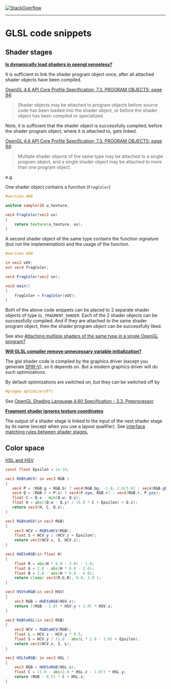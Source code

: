 [![StackOverflow](https://stackexchange.com/users/flair/7322082.png)](https://stackoverflow.com/users/5577765/rabbid76?tab=profile)

---

# GLSL code snippets

## Shader stages

**[Is dynamically load shaders in opengl senseless?](https://stackoverflow.com/questions/50698600/is-dynamically-load-shaders-in-opengl-sensless/50706605#50706605)**

It is sufficient to link the shader program object once, after all attached shader objects have been compiled.

[OpenGL 4.6 API Core Profile Specification; 7.3. PROGRAM OBJECTS; page 94](https://www.khronos.org/registry/OpenGL/specs/gl/glspec46.core.pdf):

>Shader objects may be attached to program objects before source code has been loaded into the shader object, or before the shader object has been compiled or specialized.

Note, it is sufficient that the shader object is successfully compiled, before the shader program object, where it is attached to, gets linked.

[OpenGL 4.6 API Core Profile Specification; 7.3. PROGRAM OBJECTS; page 94](https://www.khronos.org/registry/OpenGL/specs/gl/glspec46.core.pdf):

>Multiple shader objects of the same type may be attached to a single program object, and a single shader object may be attached to more than one program object.

e.g.

One shader object contains a function (`FragColor`) 

```glsl
#version 460

uniform sampler2D u_texture;

vec4 FragColor(vec2 uv)
{
    return texture(u_texture, uv);
}
```

A second shader object of the same type contains the function signature (but not the implementation) and the usage of the function.

```glsl
#version 460

in vec2 vUV;
out vec4 fragColor;

vec4 FragColor(vec2 uv);

void main()
{
    fragColor = FragColor(vUV);
}
```

Both of the above code snippets can be placed to 2 separate shader objects of type `GL_FRAGMENT_SHADER`. Each of the 2 shader objects can be successfully compiled. And if they are attached to the same shader program object, then the shader program object can be successfully liked.

See also [Attaching multiple shaders of the same type in a single OpenGL program?](https://stackoverflow.com/questions/9168252/attaching-multiple-shaders-of-the-same-type-in-a-single-opengl-program)

**[Will GLSL compiler remove unnecessary variable initialization?](https://stackoverflow.com/questions/57534921/will-glsl-compiler-remove-unnecessary-variable-initialization/57535173#57535173)**

The glsl shader code is compiled by the graphics driver (except you generate [SPIR-V](https://www.khronos.org/opengl/wiki/SPIR-V)), so it depends on. But a modern graphics driver will do such optimizations.

By default optimizations are switched on, but they can be switched off by

```glsl
#pragma optimize(off)
```

See [OpenGL Shading Language 4.60 Specification - 3.3. Preprocessor](https://www.khronos.org/registry/OpenGL/specs/gl/GLSLangSpec.4.60.html#preprocessor)

**[Fragment shader ignores texture coordinates](https://stackoverflow.com/questions/58746783/fragment-shader-ignores-texture-coordinates/58747040#58747040)**  

The output of a shader stage is linked to the input of the next shader stage by its name (except when you use a layout qualifier). See [interface matching rules between shader stages.](https://www.khronos.org/opengl/wiki/Shader_Compilation#Interface_matching)

## Color space

[HSL and HSV](https://translate.google.at/?hl=de&tab=rT&sl=de&tl=en&text=farbraum&op=translate)

```glsl
const float Epsilon = 1e-10;
```

```glsl
vec3 RGBtoHCV( in vec3 RGB )
{
   vec4 P = (RGB.g < RGB.b) ? vec4(RGB.bg, -1.0, 2.0/3.0) : vec4(RGB.gb, 0.0, -1.0/3.0);
   vec4 Q = (RGB.r < P.x) ? vec4(P.xyw, RGB.r) : vec4(RGB.r, P.yzx);
   float C = Q.x - min(Q.w, Q.y);
   float H = abs((Q.w - Q.y) / (6.0 * C + Epsilon) + Q.z);
   return vec3(H, C, Q.x);
}
```

```glsl
vec3 RGBtoHSV(in vec3 RGB)
{
    vec3 HCV = RGBtoHCV(RGB);
    float S = HCV.y / (HCV.z + Epsilon);
    return vec3(HCV.x, S, HCV.z);
}
```

```glsl
vec3 HUEtoRGB(in float H)
{
    float R = abs(H * 6.0 - 3.0) - 1.0;
    float G = 2.0 - abs(H * 6.0 - 2.0);
    float B = 2.0 - abs(H * 6.0 - 4.0);
    return clamp( vec3(R,G,B), 0.0, 1.0 );
}
```

```glsl
vec3 HSVtoRGB(in vec3 HSV)
{
    vec3 RGB = HUEtoRGB(HSV.x);
    return ((RGB - 1.0) * HSV.y + 1.0) * HSV.z;
}
```

```glsl
vec3 RGBtoHSL(in vec3 RGB)
{
    vec3 HCV = RGBtoHCV(RGB);
    float L = HCV.z - HCV.y * 0.5;
    float S = HCV.y / (1.0 - abs(L * 2.0 - 1.0) + Epsilon);
    return vec3(HCV.x, S, L);
}
```

```glsl
vec3 HSLtoRGB( in vec3 HSL )
{
    vec3 RGB = HUEtoRGB(HSL.x);
    float C = (1.0 - abs(2.0 * HSL.z - 1.0)) * HSL.y;
    return (RGB - 0.5) * C + HSL.z;
}
```